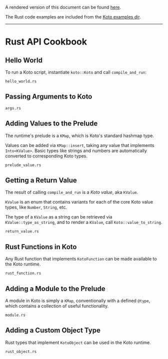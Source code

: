 A rendered version of this document can be found
[here](https://koto.dev/docs/next/api).

The Rust code examples are included from the [Koto examples
dir](/crates/koto/examples).

---

# Rust API Cookbook

## Hello World

To run a Koto script, instantiate `koto::Koto` and call `compile_and_run`:

```rust_include
hello_world.rs
```

## Passing Arguments to Koto

```rust_include
args.rs
```

## Adding Values to the Prelude

The runtime's prelude is a `KMap`, which is Koto's standard hashmap type. 

Values can be added via `KMap::insert`, taking any value that implements
`Into<KValue>`. Basic types like strings and numbers are automatically converted
to corresponding Koto types. 

```rust_include
prelude_value.rs
```

## Getting a Return Value

The result of calling `compile_and_run` is a _Koto value_, aka `KValue`.

`KValue` is an enum that contains variants for each of the core Koto value
types, like `Number`, `String`, etc.

The type of a `KValue` as a string can be retrieved via `KValue::type_as_string`,
and to render a `KValue`, call `Koto::value_to_string`.

```rust_include
return_value.rs
```

## Rust Functions in Koto

Any Rust function that implements `KotoFunction` can be made available to the
Koto runtime. 

```rust_include
rust_function.rs
```

## Adding a Module to the Prelude


A module in Koto is simply a `KMap`, conventionally with a defined `@type`,
which contains a collection of useful functionality.

```rust_include
module.rs
```

## Adding a Custom Object Type

Rust types that implement `KotoObject` can be used in the Koto runtime.

```rust_include
rust_object.rs
```
